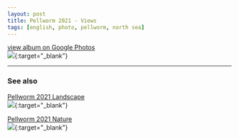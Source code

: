 ```yaml
---
layout: post
title: Pellworm 2021 - Views
tags: [english, photo, pellworm, north sea]
---
```

[view album on Google Photos  
![](https://lh3.googleusercontent.com/pw/AM-JKLWIsjkvHvwYNJZgWRqdy_lm2pBvqEdzdDYY4wRBog_BCFwXQar2zCBWYtFm08TNBI1v0T7DZLtJ-uTC15uwUuyRr5mXEh5yp5Te0ldkPksl_8vNx9m7lfY_hJSlyxApNdEjSdk4cYuDd0PCS9WMchE=w400)](https://photos.app.goo.gl/YymSnRdxGYu37cSa7){:target="_blank"}

----

### See also ###

[Pellworm 2021 Landscape  
![](https://lh3.googleusercontent.com/pw/AM-JKLXKQJ_Wqp5qNXLXtJo8LHgbGzvzbwBymLlPhkWxQh3zxLh_aGHY7DeykhXTd7HdYtw2jHtyxbf6rGLOjYuC2k-1Niu5-AXPKptYkSu14CyxoJQknm0GlSz-wRTiAkDrWLNSGVgYq35jGSEKbJCutU0=w400)](https://photos.app.goo.gl/ezL3yPCku8tNGFQS6){:target="_blank"}

[Pellworm 2021 Nature  
![](https://lh3.googleusercontent.com/pw/AM-JKLVJKhFBY-DXLIDo0kpnuo2TpwAKomj22WEABMqHeZpvfpC5Z7gptnFw-w_z90HLR-gxwgViwxrCrjwZ_CKEezgxTwCu6TTwlVG8_bi9WHs_2ZKptMrDIggXarlRfH-Hs-e0Gv_z30TpZsaO4YPWB_E=w400)](https://photos.app.goo.gl/yqaxMQq5hjuKv1G46){:target="_blank"}
